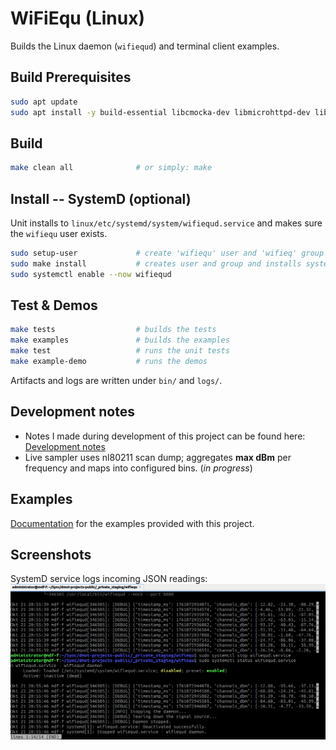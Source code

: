 # WiFiEqu (Linux)

Builds the Linux daemon (`wifiequd`) and terminal client examples.

## Build Prerequisites
```bash
sudo apt update
sudo apt install -y build-essential libcmocka-dev libmicrohttpd-dev libnl-3-dev libnl-genl-3-dev
```

## Build
```sh
make clean all              # or simply: make
```

## Install -- SystemD (optional)

Unit installs to `linux/etc/systemd/system/wifiequd.service` and makes sure the `wifiequ` user exists.

```sh
sudo setup-user             # create 'wifiequ' user and 'wifieq' group
sudo make install           # creates user and group and installs systemd unit and binary
sudo systemctl enable --now wifiequd
```

## Test & Demos
```sh
make tests                  # builds the tests
make examples               # builds the examples
make test                   # runs the unit tests
make example-demo           # runs the demos
```

Artifacts and logs are written under `bin/` and `logs/`.

## Development notes

- Notes I made during development of this project can be found here: [Development notes](NOTES.md)
- Live sampler uses nl80211 scan dump; aggregates **max dBm** per frequency and maps into configured bins. (*in progress*)

## Examples

[Documentation](examples/README.md) for the examples provided with this project.

## Screenshots

SystemD service logs incoming JSON readings:
![Readings logged in the WiFiEqu daemon](img/wfq-daemon-readings.png)
